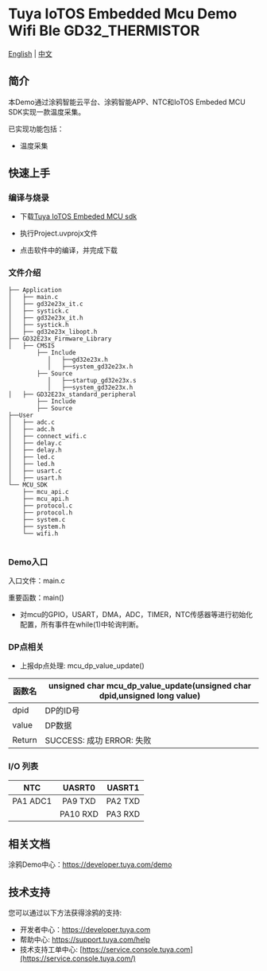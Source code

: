 # Tuya IoTOS Embedded Mcu Demo Wifi Ble GD32_THERMISTOR

[English](./README.md) | [中文](./README_zh.md)

## 简介 

本Demo通过涂鸦智能云平台、涂鸦智能APP、NTC和IoTOS Embeded MCU SDK实现一款温度采集。

已实现功能包括：

+ 温度采集




## 快速上手 

### 编译与烧录
+ 下载[Tuya IoTOS Embeded MCU sdk](https://registry.code.tuya-inc.top/hardware_developer/tuya-iotos-embeded-mcu-demo-4g-vending-machine/tree/master) 

+ 执行Project.uvprojx文件

+ 点击软件中的编译，并完成下载


### 文件介绍 

```
├── Application
│   ├── main.c
│   ├── gd32e23x_it.c
│   ├── systick.c
│   ├── gd32e23x_it.h
│   ├── systick.h
│   ├── gd32e23x_libopt.h
├── GD32E23x_Firmware_Library
│   ├── CMSIS
        ├── Include
           │   ├──gd32e23x.h
           │   ├──system_gd32e23x.h
        ├── Source
           │   ├──startup_gd32e23x.s
           │   ├──system_gd32e23x.h        
│   ├── GD32E23x_standard_peripheral
        ├── Include
        ├── Source
├──User
│   ├── adc.c
│   ├── adc.h
│   ├── connect_wifi.c
│   ├── delay.c
│   ├── delay.h
│   ├── led.c
│   ├── led.h
│   ├── usart.c
│   ├── usart.h
└── MCU_SDK
    ├── mcu_api.c
    ├── mcu_api.h
    ├── protocol.c
    ├── protocol.h
    ├── system.c
    ├── system.h
    └── wifi.h
    
```



### Demo入口

入口文件：main.c

重要函数：main()

+ 对mcu的GPIO，USART，DMA，ADC，TIMER，NTC传感器等进行初始化配置，所有事件在while(1)中轮询判断。




### DP点相关

+ 上报dp点处理: mcu_dp_value_update()

| 函数名 | unsigned char mcu_dp_value_update(unsigned char dpid,unsigned long value) |
| ------ | ------------------------------------------------------------ |
| dpid   | DP的ID号                                                     |
| value  | DP数据                                                       |
| Return | SUCCESS: 成功  ERROR: 失败                                   |



### I/O 列表 

|   NTC    |  UASRT0  | UASRT1  |
| :------: | :------: | :-----: |
| PA1 ADC1 | PA9 TXD  | PA2 TXD |
|          | PA10 RXD | PA3 RXD |

## 相关文档

涂鸦Demo中心：https://developer.tuya.com/demo



## 技术支持

您可以通过以下方法获得涂鸦的支持:

- 开发者中心：https://developer.tuya.com
- 帮助中心: https://support.tuya.com/help
- 技术支持工单中心: [https://service.console.tuya.com](https://service.console.tuya.com/) 